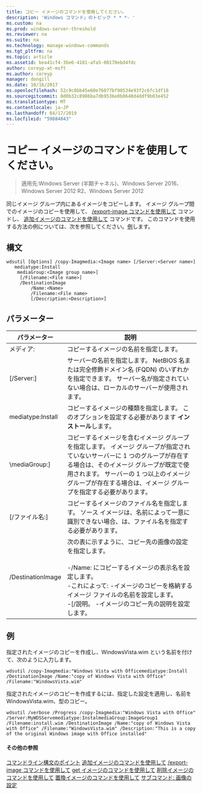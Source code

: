 ```yaml
---
title: コピー イメージのコマンドを使用してください。
description: 'Windows コマンド」のトピック * * *- '
ms.custom: na
ms.prod: windows-server-threshold
ms.reviewer: na
ms.suite: na
ms.technology: manage-windows-commands
ms.tgt_pltfrm: na
ms.topic: article
ms.assetid: bea41cf4-36e6-4181-afa5-00170ebd4fdc
author: coreyp-at-msft
ms.author: coreyp
manager: dongill
ms.date: 10/16/2017
ms.openlocfilehash: 52c9c0bb45e60e76077bf90534e93f2c6fc1df18
ms.sourcegitcommit: 0d0b32c8986ba7db9536e0b8648d4ddf9b03e452
ms.translationtype: MT
ms.contentlocale: ja-JP
ms.lasthandoff: 04/17/2019
ms.locfileid: "59884043"
---
```

# <a name="using-the-copy-image-command"></a>コピー イメージのコマンドを使用してください。

>適用先:Windows Server (半期チャネル)、Windows Server 2016、Windows Server 2012 R2、Windows Server 2012

同じイメージ グループ内にあるイメージをコピーします。 イメージ グループ間でのイメージのコピーを使用して、 [/export-image コマンドを使用して](using-the-export-image-command.md) コマンドし、 [追加イメージのコマンドを使用して](using-the-add-image-command.md) コマンドです。
このコマンドを使用する方法の例については、次を参照してください。[例](#BKMK_examples)します。
## <a name="syntax"></a>構文
```
wdsutil [Options] /copy-Imagmedia:<Image name> [/Server:<Server name>]
   mediatype:Install
    mediaGroup:<Image group name>]
     [/Filename:<File name>]
     /DestinationImage
         /Name:<Name>
         /Filename:<File name>
         [/Description:<Description>]
```
## <a name="parameters"></a>パラメーター
|パラメーター|説明|
|-------|--------|
メディア:<Image name>|コピーするイメージの名前を指定します。|
|[/Server:<Server name>]|サーバーの名前を指定します。 NetBIOS 名または完全修飾ドメイン名 (FQDN) のいずれかを指定できます。 サーバー名が指定されていない場合は、ローカルのサーバーが使用されます。|
mediatype:Install|コピーするイメージの種類を指定します。 このオプションを設定する必要があります **インストール**します。|
|\mediaGroup:<Image group name>]|コピーするイメージを含むイメージ グループを指定します。 イメージ グループが指定されていないサーバーに 1 つのグループが存在する場合は、そのイメージ グループが既定で使用されます。 サーバーの 1 つ以上のイメージ グループが存在する場合は、イメージ グループを指定する必要があります。|
|[/ファイル名:<Filename>]|コピーするイメージのファイル名を指定します。 ソース イメージは、名前によって一意に識別できない場合、は、ファイル名を指定する必要があります。|
|/DestinationImage|次の表に示すように、コピー先の画像の設定を指定します。<br /><br />-/Name:<Name> にコピーするイメージの表示名を設定します。<br />-これによって:<Filename> -イメージのコピーを格納するイメージ ファイルの名前を設定します。<br />-[/説明。 <Description>-イメージのコピー先の説明を設定します。|
## <a name="BKMK_examples"></a>例
指定されたイメージのコピーを作成し、WindowsVista.wim という名前を付けて、次のように入力します。
```
wdsutil /copy-Imagmedia:"Windows Vista with Officemediatype:Install /DestinationImage /Name:"copy of Windows Vista with Office" /Filename:"WindowsVista.wim"
```
指定されたイメージのコピーを作成するには、指定した設定を適用し、名前を WindowsVista.wim、型のコピー。
```
wdsutil /verbose /Progress /copy-Imagmedia:"Windows Vista with Office" /Server:MyWDSServemediatype:InstalmediaGroup:ImageGroup1 
/Filename:install.wim /DestinationImage /Name:"copy of Windows Vista with Office" /Filename:"WindowsVista.wim" /Description:"This is a copy of the original Windows image with Office installed"
```
#### <a name="additional-references"></a>その他の参照
[コマンドライン構文のポイント](command-line-syntax-key.md)
[追加イメージのコマンドを使用して](using-the-add-image-command.md)
[/export-image コマンドを使用して](using-the-export-image-command.md)
[get イメージのコマンドを使用して](using-the-get-image-command.md)
[削除イメージのコマンドを使用して](using-the-remove-image-command.md)
[置換イメージのコマンドを使用して](using-the-replace-image-command.md)
[サブコマンド: 画像の設定](subcommand-set-image.md)
